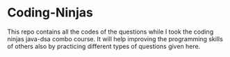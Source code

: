 # Coding-Ninjas

This repo contains all the codes of the questions while I took the coding ninjas java-dsa combo course.
It will help improving the programming skills of others also by practicing different types of questions given here.
